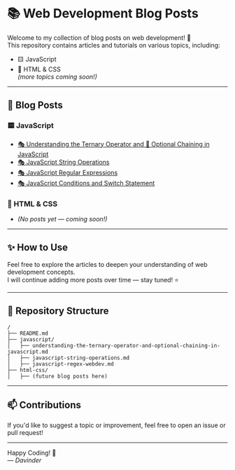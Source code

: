 # 📚 Web Development Blog Posts

Welcome to my collection of blog posts on web development! 🚀  
This repository contains articles and tutorials on various topics, including:

- 🟨 JavaScript
- 🎨 HTML & CSS  
*(more topics coming soon!)*

---

## 📖 Blog Posts

### 🟨 JavaScript

- [🎭 Understanding the Ternary Operator and 🔗 Optional Chaining in JavaScript](javascript/understanding-the-ternary-operator-and-optional-chaining-in-javascript.md)
- [🎭 JavaScript String Operations](javascript/javascript-string-operations.md)
- [🎭 JavaScript Regular Expressions](javascript/javascript-regex-webdev.md)
- [🎭 JavaScript Conditions and Switch Statement](javascript/js-conditions-and-switch-guide.md)

### 🎨 HTML & CSS

- *(No posts yet — coming soon!)*

---

## ✨ How to Use

Feel free to explore the articles to deepen your understanding of web development concepts.  
I will continue adding more posts over time — stay tuned! ⭐

---

## 📌 Repository Structure

```
/
├── README.md
├── javascript/
│   ├── understanding-the-ternary-operator-and-optional-chaining-in-javascript.md
│   ├── javascript-string-operations.md
│   ├── javascript-regex-webdev.md
├── html-css/
│   ├── (future blog posts here)
```

---

## 📫 Contributions

If you'd like to suggest a topic or improvement, feel free to open an issue or pull request!

---

Happy Coding! 🎉  
*— Davinder*  
